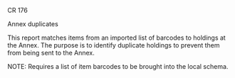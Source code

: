 CR 176

Annex duplicates

This report matches items from an imported list of barcodes to holdings at the Annex. The purpose is to identify duplicate holdings to prevent them from being sent to the Annex.

NOTE: Requires a list of item barcodes to be brought into the local schema.
